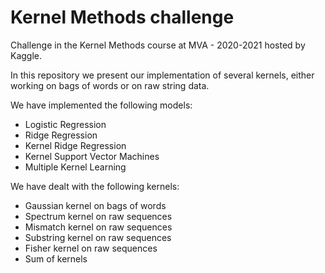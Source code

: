 # Kernel Methods challenge
Challenge in the Kernel Methods course at MVA - 2020-2021 hosted by Kaggle.

In this repository we present our implementation of several kernels, either working on bags of words or on raw string data.

We have implemented the following models:
  - Logistic Regression
  - Ridge Regression
  - Kernel Ridge Regression
  - Kernel Support Vector Machines
  - Multiple Kernel Learning
 
 We have dealt with the following kernels:
  - Gaussian kernel on bags of words
  - Spectrum kernel on raw sequences
  - Mismatch kernel on raw sequences
  - Substring kernel on raw sequences
  - Fisher kernel on raw sequences
  - Sum of kernels
  
  
  
